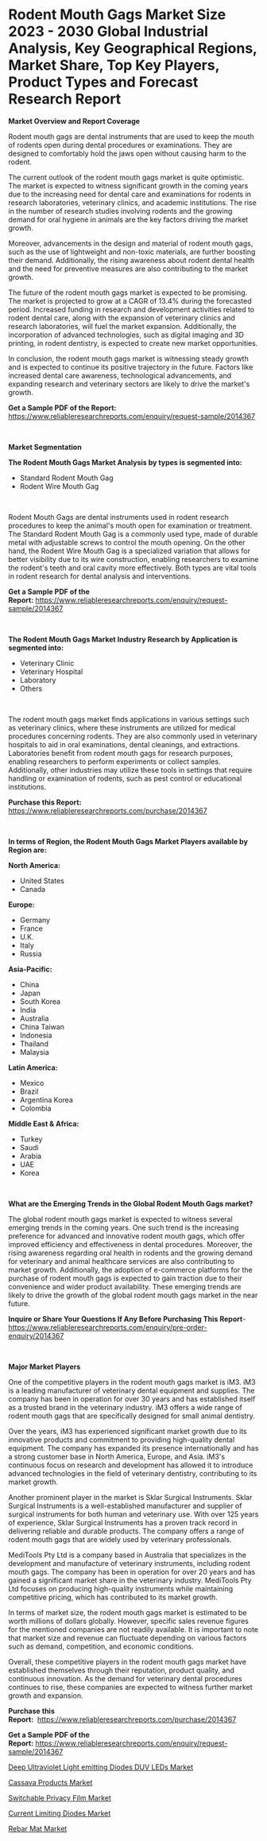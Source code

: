 <p><h1>Rodent Mouth Gags Market Size 2023 - 2030 Global Industrial Analysis, Key Geographical Regions, Market Share, Top Key Players, Product Types and Forecast Research Report</h1></p><p><strong>Market Overview and Report Coverage</strong></p>
<p><p>Rodent mouth gags are dental instruments that are used to keep the mouth of rodents open during dental procedures or examinations. They are designed to comfortably hold the jaws open without causing harm to the rodent.</p><p>The current outlook of the rodent mouth gags market is quite optimistic. The market is expected to witness significant growth in the coming years due to the increasing need for dental care and examinations for rodents in research laboratories, veterinary clinics, and academic institutions. The rise in the number of research studies involving rodents and the growing demand for oral hygiene in animals are the key factors driving the market growth.</p><p>Moreover, advancements in the design and material of rodent mouth gags, such as the use of lightweight and non-toxic materials, are further boosting their demand. Additionally, the rising awareness about rodent dental health and the need for preventive measures are also contributing to the market growth.</p><p>The future of the rodent mouth gags market is expected to be promising. The market is projected to grow at a CAGR of 13.4% during the forecasted period. Increased funding in research and development activities related to rodent dental care, along with the expansion of veterinary clinics and research laboratories, will fuel the market expansion. Additionally, the incorporation of advanced technologies, such as digital imaging and 3D printing, in rodent dentistry, is expected to create new market opportunities.</p><p>In conclusion, the rodent mouth gags market is witnessing steady growth and is expected to continue its positive trajectory in the future. Factors like increased dental care awareness, technological advancements, and expanding research and veterinary sectors are likely to drive the market's growth.</p></p>
<p><strong>Get a Sample PDF of the Report:</strong> <a href="https://www.reliableresearchreports.com/enquiry/request-sample/2014367">https://www.reliableresearchreports.com/enquiry/request-sample/2014367</a></p>
<p>&nbsp;</p>
<p><strong>Market Segmentation</strong></p>
<p><strong>The Rodent Mouth Gags Market Analysis by types is segmented into:</strong></p>
<p><ul><li>Standard Rodent Mouth Gag</li><li>Rodent Wire Mouth Gag</li></ul></p>
<p>&nbsp;</p>
<p><p>Rodent Mouth Gags are dental instruments used in rodent research procedures to keep the animal's mouth open for examination or treatment. The Standard Rodent Mouth Gag is a commonly used type, made of durable metal with adjustable screws to control the mouth opening. On the other hand, the Rodent Wire Mouth Gag is a specialized variation that allows for better visibility due to its wire construction, enabling researchers to examine the rodent's teeth and oral cavity more effectively. Both types are vital tools in rodent research for dental analysis and interventions.</p></p>
<p><strong>Get a Sample PDF of the Report:</strong>&nbsp;<a href="https://www.reliableresearchreports.com/enquiry/request-sample/2014367">https://www.reliableresearchreports.com/enquiry/request-sample/2014367</a></p>
<p>&nbsp;</p>
<p><strong>The Rodent Mouth Gags Market Industry Research by Application is segmented into:</strong></p>
<p><ul><li>Veterinary Clinic</li><li>Veterinary Hospital</li><li>Laboratory</li><li>Others</li></ul></p>
<p>&nbsp;</p>
<p><p>The rodent mouth gags market finds applications in various settings such as veterinary clinics, where these instruments are utilized for medical procedures concerning rodents. They are also commonly used in veterinary hospitals to aid in oral examinations, dental cleanings, and extractions. Laboratories benefit from rodent mouth gags for research purposes, enabling researchers to perform experiments or collect samples. Additionally, other industries may utilize these tools in settings that require handling or examination of rodents, such as pest control or educational institutions.</p></p>
<p><strong>Purchase this Report:</strong>&nbsp; <a href="https://www.reliableresearchreports.com/purchase/2014367">https://www.reliableresearchreports.com/purchase/2014367</a></p>
<p>&nbsp;</p>
<p><strong>In terms of Region, the Rodent Mouth Gags Market Players available by Region are:</strong></p>
<p>
    <p> <strong> North America: </strong>
        <ul>
            <li>United States</li>
            <li>Canada</li>
        </ul>
        </p> 
    <p> <strong> Europe: </strong>
        <ul>
            <li>Germany</li>
            <li>France</li>
            <li>U.K.</li>
            <li>Italy</li>
            <li>Russia</li>
        </ul>
        </p> 
    <p> <strong> Asia-Pacific: </strong>
        <ul>
            <li>China</li>
            <li>Japan</li>
            <li>South Korea</li>
            <li>India</li>
            <li>Australia</li>
            <li>China Taiwan</li>
            <li>Indonesia</li>
            <li>Thailand</li>
            <li>Malaysia</li>
        </ul>
        </p> 
    <p> <strong> Latin America: </strong>
        <ul>
            <li>Mexico</li>
            <li>Brazil</li>
            <li>Argentina Korea</li>
            <li>Colombia</li>
        </ul>
        </p> 
    <p> <strong> Middle East & Africa: </strong>
        <ul>
            <li>Turkey</li>
            <li>Saudi</li>
            <li>Arabia</li>
            <li>UAE</li>
            <li>Korea</li>
        </ul>
    </p>
    </p>
<p>&nbsp;</p>
<p><strong>What are the Emerging Trends in the Global Rodent Mouth Gags market?</strong></p>
<p><p>The global rodent mouth gags market is expected to witness several emerging trends in the coming years. One such trend is the increasing preference for advanced and innovative rodent mouth gags, which offer improved efficiency and effectiveness in dental procedures. Moreover, the rising awareness regarding oral health in rodents and the growing demand for veterinary and animal healthcare services are also contributing to market growth. Additionally, the adoption of e-commerce platforms for the purchase of rodent mouth gags is expected to gain traction due to their convenience and wider product availability. These emerging trends are likely to drive the growth of the global rodent mouth gags market in the near future.</p></p>
<p><strong>Inquire or Share Your Questions If Any Before Purchasing This Report</strong>- <a href="https://www.reliableresearchreports.com/enquiry/pre-order-enquiry/2014367">https://www.reliableresearchreports.com/enquiry/pre-order-enquiry/2014367</a></p>
<p>&nbsp;</p>
<p><strong>Major Market Players</strong></p>
<p><p>One of the competitive players in the rodent mouth gags market is iM3. iM3 is a leading manufacturer of veterinary dental equipment and supplies. The company has been in operation for over 30 years and has established itself as a trusted brand in the veterinary industry. iM3 offers a wide range of rodent mouth gags that are specifically designed for small animal dentistry.</p><p>Over the years, iM3 has experienced significant market growth due to its innovative products and commitment to providing high-quality dental equipment. The company has expanded its presence internationally and has a strong customer base in North America, Europe, and Asia. iM3's continuous focus on research and development has allowed it to introduce advanced technologies in the field of veterinary dentistry, contributing to its market growth.</p><p>Another prominent player in the market is Sklar Surgical Instruments. Sklar Surgical Instruments is a well-established manufacturer and supplier of surgical instruments for both human and veterinary use. With over 125 years of experience, Sklar Surgical Instruments has a proven track record in delivering reliable and durable products. The company offers a range of rodent mouth gags that are widely used by veterinary professionals.</p><p>MediTools Pty Ltd is a company based in Australia that specializes in the development and manufacture of veterinary instruments, including rodent mouth gags. The company has been in operation for over 20 years and has gained a significant market share in the veterinary industry. MediTools Pty Ltd focuses on producing high-quality instruments while maintaining competitive pricing, which has contributed to its market growth.</p><p>In terms of market size, the rodent mouth gags market is estimated to be worth millions of dollars globally. However, specific sales revenue figures for the mentioned companies are not readily available. It is important to note that market size and revenue can fluctuate depending on various factors such as demand, competition, and economic conditions.</p><p>Overall, these competitive players in the rodent mouth gags market have established themselves through their reputation, product quality, and continuous innovation. As the demand for veterinary dental procedures continues to rise, these companies are expected to witness further market growth and expansion.</p></p>
<p><strong>Purchase this Report:</strong>&nbsp;&nbsp;<a href="https://www.reliableresearchreports.com/purchase/2014367">https://www.reliableresearchreports.com/purchase/2014367</a></p>
<p></p>
<p><strong>Get a Sample PDF of the Report:</strong>&nbsp;<a href="https://www.reliableresearchreports.com/enquiry/request-sample/2014367">https://www.reliableresearchreports.com/enquiry/request-sample/2014367</a></p>
<p><p><a href="https://github.com/maliyahmorrow6654/Market-Research-Report-List-1/blob/main/deep-ultraviolet-light-emitting-diodes-duv-leds-market.md">Deep Ultraviolet Light emitting Diodes DUV LEDs Market</a></p><p><a href="https://medium.com/@tyreldooley/decoding-cassava-products-market-metrics-market-share-trends-and-growth-patterns-7c4a6aaec9e6">Cassava Products Market</a></p><p><a href="https://medium.com/@chazmonahan2023/switchable-privacy-film-market-size-cagr-trends-2024-2030-efe278e3e1c2">Switchable Privacy Film Market</a></p><p><a href="https://github.com/abdelrhmankishk22/Market-Research-Report-List-1/blob/main/current-limiting-diodes-market.md">Current Limiting Diodes Market</a></p><p><a href="https://medium.com/@trystanward/rebar-mat-market-analysis-its-cagr-market-segmentation-and-global-industry-overview-d5bbd3f1bb5a">Rebar Mat Market</a></p></p>